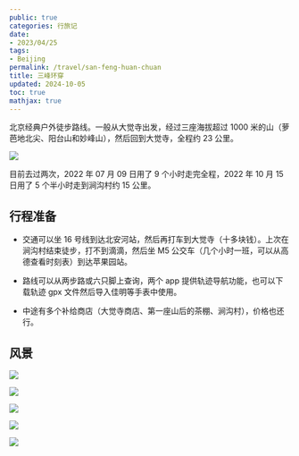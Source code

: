 ```yaml
---
public: true
categories: 行旅记
date:
- 2023/04/25
tags:
- Beijing
permalink: /travel/san-feng-huan-chuan
title: 三峰环穿
updated: 2024-10-05
toc: true
mathjax: true
---
```


北京经典户外徒步路线。一般从大觉寺出发，经过三座海拔超过 1000 米的山（萝芭地北尖、阳台山和妙峰山），然后回到大觉寺，全程约 23 公里。

<!--more-->

![](https://media.xiang578.com/202304242213736-%e4%b8%89%e5%b3%b0.png)

目前去过两次，2022 年 07 月 09 日用了 9 个小时走完全程，2022 年 10 月 15 日用了 5  个半小时走到涧沟村约 15 公里。

## 行程准备

  + 交通可以坐 16 号线到达北安河站，然后再打车到大觉寺（十多块钱）。上次在涧沟村结束徒步，打不到滴滴，然后坐 M5 公交车（几个小时一班，可以从高德查看时刻表）到达苹果园站。

  + 路线可以从两步路或六只脚上查询，两个 app 提供轨迹导航功能，也可以下载轨迹 gpx 文件然后导入佳明等手表中使用。

  + 中途有多个补给商店（大觉寺商店、第一座山后的茶棚、涧沟村），价格也还行。

## 风景

![](https://media.xiang578.com/202304252214624.jpg)

![](https://media.xiang578.com/202304252214617.jpg)

![](https://media.xiang578.com/202304252214609.jpg)

![](https://media.xiang578.com/202304252214587.jpg)

![](https://media.xiang578.com/202304252214630.jpg)


